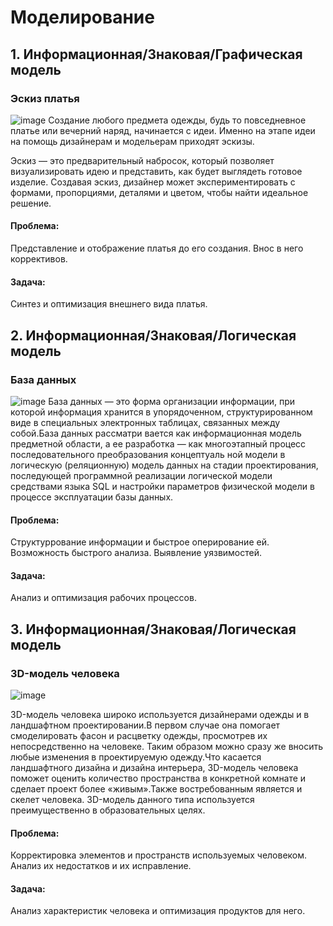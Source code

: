 # Моделирование
## 1. Информационная/Знаковая/Графическая модель
### Эскиз платья
![image](https://github.com/user-attachments/assets/099aa2df-93bf-4bc2-9d6e-186a9d511779)
Создание любого предмета одежды, будь то повседневное платье или вечерний наряд, начинается с идеи. Именно на этапе идеи на помощь дизайнерам и модельерам приходят эскизы. 

Эскиз — это предварительный набросок, который позволяет визуализировать идею и представить, как будет выглядеть готовое изделие.
Создавая эскиз, дизайнер может экспериментировать с формами, пропорциями, деталями и цветом, чтобы найти идеальное решение.
#### Проблема:
Представление и отображение платья до его создания. Внос в него коррективов.
#### Задача:
Синтез и оптимизация внешнего вида платья.
## 2. Информационная/Знаковая/Логическая модель
### База данных
![image](https://github.com/user-attachments/assets/3cb2c30e-685a-49bd-a4b7-30c061b680d7)
База данных — это форма организации информации, при которой информация хранится в упорядоченном, структурированном виде в специальных электронных таблицах, связанных между собой.База данных рассматри вается как информационная модель предметной области, а ее разработка — как многоэтапный процесс последовательного преобразования концептуаль ной модели в логическую (реляционную) модель данных на стадии проектирования, последующей программной реализации логической модели средствами языка SQL и настройки параметров физической модели в процессе эксплуатации базы данных.
#### Проблема:
Структуррование информации и быстрое оперирование ей. Возможность быстрого анализа. Выявление уязвимостей.
#### Задача:
Анализ и оптимизация рабочих процессов.
## 3. Информационная/Знаковая/Логическая модель
### 3D-модель человека
![image](https://github.com/user-attachments/assets/787bb943-314a-44aa-9811-b274e2897342)

3D-модель человека широко используется дизайнерами одежды и в ландшафтном проектировании.В первом случае она помогает смоделировать фасон и расцветку одежды, просмотрев их непосредственно на человеке. Таким образом можно сразу же вносить любые изменения в проектируемую одежду.Что касается ландшафтного дизайна и дизайна интерьера, 3D-модель человека поможет оценить количество пространства в конкретной комнате и сделает проект более «живым».Также востребованным является и скелет человека. 3D-модель данного типа используется преимущественно в образовательных целях.
#### Проблема:
Корректировка элементов и пространств используемых человеком. Анализ их недостатков и их исправление.
#### Задача:
Анализ характеристик человека и оптимизация продуктов для него.

